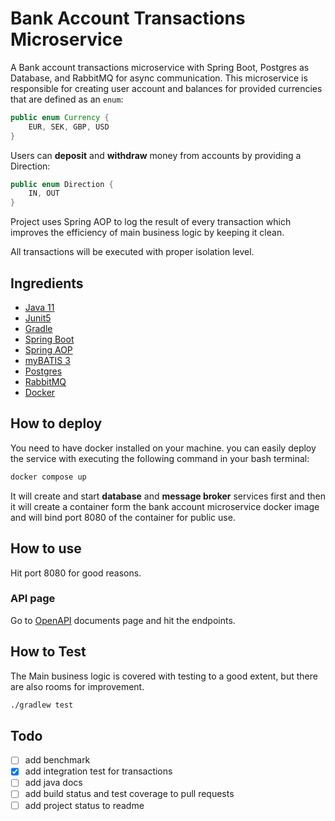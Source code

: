 # Bank Account Transactions Microservice

A Bank account transactions microservice with Spring Boot, Postgres as Database, and RabbitMQ for async communication.
This microservice is responsible for creating user account and balances for provided currencies that are defined
as an `enum`:

```java
public enum Currency {
    EUR, SEK, GBP, USD
}
```

Users can **deposit** and **withdraw** money from accounts by providing a Direction:

```java
public enum Direction {
    IN, OUT
}
```

Project uses Spring AOP to log the result of every transaction which improves the efficiency of main business
logic by keeping it clean.

All transactions will be executed with proper isolation level.

## Ingredients

- [Java 11](https://jdk.java.net/11/)
- [Junit5](https://junit.org/junit5/docs/current/user-guide/)
- [Gradle](https://gradle.org/)
- [Spring Boot](https://spring.io/projects/spring-boot)
- [Spring AOP](https://docs.spring.io/spring-framework/reference/core/aop.html)
- [myBATIS 3](https://mybatis.org/mybatis-3/)
- [Postgres](https://www.postgresql.org/)
- [RabbitMQ](https://www.rabbitmq.com/)
- [Docker](https://www.docker.com/)

## How to deploy

You need to have docker installed on your machine. you can easily deploy the service with executing
the following command in your bash terminal:

```bash
docker compose up
```

It will create and start **database** and **message broker** services first and then it will create
a container form the bank account microservice docker image and will bind port 8080 of the container for public use.

## How to use

Hit port 8080 for good reasons.

### API page

Go to [OpenAPI](http://localhost:8080/swagger-ui/index.html) documents page and hit the endpoints.

## How to Test

The Main business logic is covered with testing to a good extent, but there are also rooms for improvement.

```bash
./gradlew test
```

## Todo

- [ ] add benchmark
- [x] add integration test for transactions
- [ ] add java docs
- [ ] add build status and test coverage to pull requests
- [ ] add project status to readme
